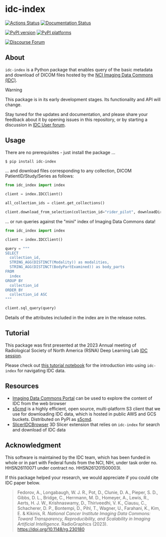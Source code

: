 # idc-index

[![Actions Status][actions-badge]][actions-link]
[![Documentation Status][rtd-badge]][rtd-link]

[![PyPI version][pypi-version]][pypi-link]
[![PyPI platforms][pypi-platforms]][pypi-link]

[![Discourse Forum][discourse-forum-badge]][discourse-forum-link]

<!-- SPHINX-START -->

## About

`idc-index` is a Python package that enables query of the basic metadata and
download of DICOM files hosted by the
[NCI Imaging Data Commons (IDC)](https://imaging.datacommons.cancer.gov).

> [!WARNING]
>
> This package is in its early development stages. Its functionality and API
> will change.
>
> Stay tuned for the updates and documentation, and please share your feedback
> about it by opening issues in this repository, or by starting a discussion in
> [IDC User forum](https://discourse.canceridc.dev/).

## Usage

There are no prerequisites - just install the package ...

```bash
$ pip install idc-index
```

... and download files corresponding to any collection, DICOM
PatientID/Study/Series as follows:

```python
from idc_index import index

client = index.IDCClient()

all_collection_ids = client.get_collections()

client.download_from_selection(collection_id="rider_pilot", downloadDir="/some/dir")
```

... or run queries against the "mini" index of Imaging Data Commons data!

```python
from idc_index import index

client = index.IDCClient()

query = """
SELECT
  collection_id,
  STRING_AGG(DISTINCT(Modality)) as modalities,
  STRING_AGG(DISTINCT(BodyPartExamined)) as body_parts
FROM
  index
GROUP BY
  collection_id
ORDER BY
  collection_id ASC
"""

client.sql_query(query)
```

Details of the attributes included in the index are in the release notes.

## Tutorial

This package was first presented at the 2023 Annual meeting of Radiological
Society of North America (RSNA) Deep Learning Lab
[IDC session](https://github.com/RSNA/AI-Deep-Learning-Lab-2023/tree/main/sessions/idc).

Please check out
[this tutorial notebook](https://github.com/ImagingDataCommons/IDC-Tutorials/blob/master/notebooks/labs/idc_rsna2023.ipynb)
for the introduction into using `idc-index` for navigating IDC data.

## Resources

- [Imaging Data Commons Portal](https://imaging.datacommons.cancer.gov/) can be
  used to explore the content of IDC from the web browser
- [s5cmd](https://github.com/peak/s5cmd) is a highly efficient, open source,
  multi-platform S3 client that we use for downloading IDC data, which is hosted
  in public AWS and GCS buckets. Distributed on PyPI as
  [s5cmd](https://pypi.org/project/s5cmd/).
- [SlicerIDCBrowser](https://github.com/ImagingDataCommons/SlicerIDCBrowser) 3D
  Slicer extension that relies on `idc-index` for search and download of IDC
  data

## Acknowledgment

This software is maintained by the IDC team, which has been funded in whole or
in part with Federal funds from the NCI, NIH, under task order no. HHSN26110071
under contract no. HHSN261201500003l.

If this package helped your research, we would appreciate if you could cite IDC
paper below.

> Fedorov, A., Longabaugh, W. J. R., Pot, D., Clunie, D. A., Pieper, S. D.,
> Gibbs, D. L., Bridge, C., Herrmann, M. D., Homeyer, A., Lewis, R., Aerts, H.
> J. W., Krishnaswamy, D., Thiriveedhi, V. K., Ciausu, C., Schacherer, D. P.,
> Bontempi, D., Pihl, T., Wagner, U., Farahani, K., Kim, E. & Kikinis, R.
> _National Cancer Institute Imaging Data Commons: Toward Transparency,
> Reproducibility, and Scalability in Imaging Artificial Intelligence_.
> RadioGraphics (2023). https://doi.org/10.1148/rg.230180

<!-- prettier-ignore-start -->
[actions-badge]:            https://github.com/ImagingDataCommons/idc-index/workflows/CI/badge.svg
[actions-link]:             https://github.com/ImagingDataCommons/idc-index/actions
[discourse-forum-badge]: https://img.shields.io/discourse/https/discourse.canceridc.dev/status.svg
[discourse-forum-link]:  https://discourse.canceridc.dev/
[pypi-link]:                https://pypi.org/project/idc-index/
[pypi-platforms]:           https://img.shields.io/pypi/pyversions/idc-index
[pypi-version]:             https://img.shields.io/pypi/v/idc-index
[rtd-badge]:                https://readthedocs.org/projects/idc-index/badge/?version=latest
[rtd-link]:                 https://idc-index.readthedocs.io/en/latest/?badge=latest

<!-- prettier-ignore-end -->
